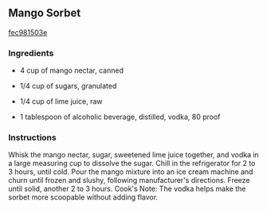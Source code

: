 ## Mango Sorbet

[fec981503e](http://www.foodnetwork.com/recipes/patrick-and-gina-neely/mango-sorbet-recipe.html)

### Ingredients

 - 4 cup of mango nectar, canned

 - 1/4 cup of sugars, granulated

 - 1/4 cup of lime juice, raw

 - 1 tablespoon of alcoholic beverage, distilled, vodka, 80 proof

### Instructions

Whisk the mango nectar, sugar, sweetened lime juice together, and vodka in a large measuring cup to dissolve the sugar. Chill in the refrigerator for 2 to 3 hours, until cold. Pour the mango mixture into an ice cream machine and churn until frozen and slushy, following manufacturer's directions. Freeze until solid, another 2 to 3 hours. Cook's Note: The vodka helps make the sorbet more scoopable without adding flavor.